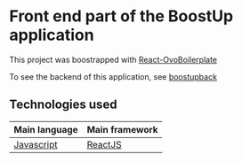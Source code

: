 # Front end part of the BoostUp application

This project was boostrapped with [React-OvoBoilerplate](https://github.com/danielMensah/React-OvoBoilerplate)

To see the backend of this application, see [boostupback](https://github.com/sergaben/BoostUpFront)

## Technologies used

Main language | Main framework
--------------|---------------
[Javascript](https://www.javascript.com/)|[ReactJS](https://reactjs.org/)


